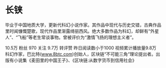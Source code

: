 # 

# 长铗

毕业于中国地质大学，更新代科幻小说作家。其作品中现代与历史交错，古典作品里时闻慷慨楚歌，现代作品里渐露绮丽西风。绝大多数作品为科幻，却鲜有“外星人”、“飞船”等老生常谈事物。曾被评价为“激情飞扬的理想主义者”。

10.5万 粉丝 970 关注 9.7万 转评赞 
昨日阅读数小于1000 视频累计播放量9.8万 
科幻作家，巴比特(www.8btc.com)创始人，区块链“不可能三角“理论提出者。出版有小说集《麦田里的中国王子》、《区块链:从数字货币到信用社会》


